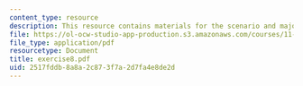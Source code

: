 ```yaml
---
content_type: resource
description: This resource contains materials for the scenario and major lesson.
file: https://ol-ocw-studio-app-production.s3.amazonaws.com/courses/11-011-the-art-and-science-of-negotiation-spring-2006/2517fddb8a8a2c873f7a2d7fa4e8de2d_exercise8.pdf
file_type: application/pdf
resourcetype: Document
title: exercise8.pdf
uid: 2517fddb-8a8a-2c87-3f7a-2d7fa4e8de2d
---
```

